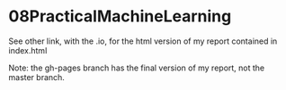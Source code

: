 # 08PracticalMachineLearning

See other link, with the .io, for the html version of my report contained in index.html

Note: the gh-pages branch has the final version of my report, not the master branch.
